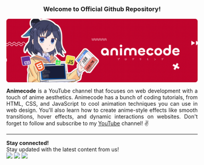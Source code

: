 <div align=center>
  <h3>Welcome to Official Github Repository!
  <br />
</div>
<a href="https://www.youtube.com/@animecodeindo">
  <img src="https://github.com/animecodeindo/.github/blob/main/thumbnail.png?raw=true" align=center>
</a>
<br />
<p align=justify>
<b>Animecode</b> is a YouTube channel that focuses on web development with a touch of anime aesthetics. Animecode has a bunch of coding tutorials, from HTML, CSS, and JavaScript to cool animation techniques you can use in web design. You'll also learn how to create anime-style effects like smooth transitions, hover effects, and dynamic interactions on websites. Don't forget to follow and subscribe to my <a href="https://www.youtube.com/@animecodeindo">YouTube</a> channel! ✌
</p>
<hr />
<div>
<b>Stay connected!</b>
<br>
Stay updated with the latest content from us!<br>
  <a href="https://discord.com/invite/WqRSPjudFT"><img src="https://img.shields.io/badge/Discord-5865F2?style=for-the-badge&logo=discord&logoColor=white"></a>
  <a href="https://www.tiktok.com/@animecodeindo"><img src="https://img.shields.io/badge/TikTok-000000?style=for-the-badge&logo=tiktok&logoColor=white"></a>
  <a href="https://www.youtube.com/@animecodeindo"><img src="https://img.shields.io/badge/YouTube-FF0000?style=for-the-badge&logo=youtube&logoColor=white"></a>
</div>
